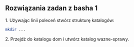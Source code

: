 ## Rozwiązania zadan z basha 1

1\. Używając linii poleceń stwórz strukturę katalogów:


```sh
mkdir ...
```

2\. Przejdź do katalogu dom i utwórz katalog wazne-sprawy.
